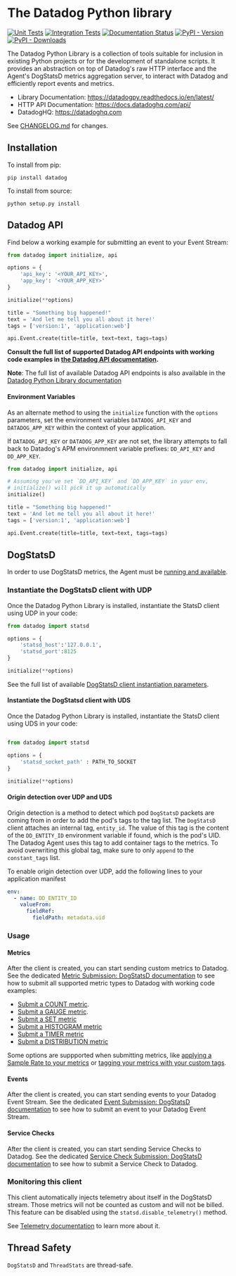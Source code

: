 # The Datadog Python library

[![Unit Tests](https://dev.azure.com/datadoghq/datadogpy/_apis/build/status/DataDog.datadogpy.unit?branchName=master)](https://dev.azure.com/datadoghq/datadogpy/_build/latest?definitionId=10&branchName=master)
[![Integration Tests](https://dev.azure.com/datadoghq/datadogpy/_apis/build/status/DataDog.datadogpy.integration?branchName=master)](https://dev.azure.com/datadoghq/datadogpy/_build/latest?definitionId=13&branchName=master)
[![Documentation Status](https://readthedocs.org/projects/datadogpy/badge/?version=latest)](https://readthedocs.org/projects/datadogpy/?badge=latest)
[![PyPI - Version](https://img.shields.io/pypi/v/datadog.svg)](https://pypi.org/project/datadog)
[![PyPI - Downloads](https://pepy.tech/badge/datadog)](https://pepy.tech/project/datadog)

The Datadog Python Library is a collection of tools suitable for inclusion in existing Python projects or for the development of standalone scripts. It provides an abstraction on top of Datadog's raw HTTP interface and the Agent's DogStatsD metrics aggregation server, to interact with Datadog and efficiently report events and metrics.

- Library Documentation: https://datadogpy.readthedocs.io/en/latest/
- HTTP API Documentation: https://docs.datadoghq.com/api/
- DatadogHQ: https://datadoghq.com

See [CHANGELOG.md](CHANGELOG.md) for changes.

## Installation

To install from pip:

    pip install datadog

To install from source:

    python setup.py install

## Datadog API

Find below a working example for submitting an event to your Event Stream:

```python
from datadog import initialize, api

options = {
    'api_key': '<YOUR_API_KEY>',
    'app_key': '<YOUR_APP_KEY>'
}

initialize(**options)

title = "Something big happened!"
text = 'And let me tell you all about it here!'
tags = ['version:1', 'application:web']

api.Event.create(title=title, text=text, tags=tags)
```

**Consult the full list of supported Datadog API endpoints with working code examples in [the Datadog API documentation](https://docs.datadoghq.com/api/?lang=python).**

**Note**: The full list of available Datadog API endpoints is also available in the [Datadog Python Library documentation](https://datadogpy.readthedocs.io/en/latest/)

#### Environment Variables

As an alternate method to using the `initialize` function with the `options` parameters, set the environment variables `DATADOG_API_KEY` and `DATADOG_APP_KEY` within the context of your application.

If `DATADOG_API_KEY` or `DATADOG_APP_KEY` are not set, the library attempts to fall back to Datadog's APM environmnent variable prefixes: `DD_API_KEY` and `DD_APP_KEY`.

```python
from datadog import initialize, api

# Assuming you've set `DD_API_KEY` and `DD_APP_KEY` in your env,
# initialize() will pick it up automatically
initialize()

title = "Something big happened!"
text = 'And let me tell you all about it here!'
tags = ['version:1', 'application:web']

api.Event.create(title=title, text=text, tags=tags)
```

## DogStatsD

In order to use DogStatsD metrics, the Agent must be [running and available](https://docs.datadoghq.com/developers/dogstatsd/?tab=python).

### Instantiate the DogStatsD client with UDP

Once the Datadog Python Library is installed, instantiate the StatsD client using UDP in your code:

```python
from datadog import statsd

options = {
    'statsd_host':'127.0.0.1',
    'statsd_port':8125
}

initialize(**options)
```

See the full list of available [DogStatsD client instantiation parameters](https://docs.datadoghq.com/developers/dogstatsd/?tab=python#client-instantiation-parameters).

#### Instantiate the DogStatsd client with UDS

Once the Datadog Python Library is installed, instantiate the StatsD client using UDS in your code:
```python

from datadog import statsd

options = {
    'statsd_socket_path' : PATH_TO_SOCKET
}

initialize(**options)
```

#### Origin detection over UDP and UDS

Origin detection is a method to detect which pod `DogStatsD` packets are coming from in order to add the pod's tags to the tag list.
The `DogStatsD` client attaches an internal tag, `entity_id`. The value of this tag is the content of the `DD_ENTITY_ID` environment variable if found, which is the pod's UID. The Datadog Agent uses this tag to add container tags to the metrics. To avoid overwriting this global tag, make sure to only `append` to the `constant_tags` list.

To enable origin detection over UDP, add the following lines to your application manifest
```yaml
env:
  - name: DD_ENTITY_ID
    valueFrom:
      fieldRef:
        fieldPath: metadata.uid
```

### Usage
#### Metrics

After the client is created, you can start sending custom metrics to Datadog. See the dedicated [Metric Submission: DogStatsD documentation](https://docs.datadoghq.com/developers/metrics/dogstatsd_metrics_submission/?tab=python) to see how to submit all supported metric types to Datadog with working code examples:

* [Submit a COUNT metric](https://docs.datadoghq.com/developers/metrics/dogstatsd_metrics_submission/?tab=python#count).
* [Submit a GAUGE metric](https://docs.datadoghq.com/developers/metrics/dogstatsd_metrics_submission/?tab=python#gauge).
* [Submit a SET metric](https://docs.datadoghq.com/developers/metrics/dogstatsd_metrics_submission/?tab=python#set)
* [Submit a HISTOGRAM metric](https://docs.datadoghq.com/developers/metrics/dogstatsd_metrics_submission/?tab=python#histogram)
* [Submit a TIMER metric](https://docs.datadoghq.com/developers/metrics/dogstatsd_metrics_submission/?tab=python#timer)
* [Submit a DISTRIBUTION metric](https://docs.datadoghq.com/developers/metrics/dogstatsd_metrics_submission/?tab=python#distribution)

Some options are suppported when submitting metrics, like [applying a Sample Rate to your metrics](https://docs.datadoghq.com/developers/metrics/dogstatsd_metrics_submission/?tab=python#metric-submission-options) or [tagging your metrics with your custom tags](https://docs.datadoghq.com/developers/metrics/dogstatsd_metrics_submission/?tab=python#metric-tagging).

#### Events

After the client is created, you can start sending events to your Datadog Event Stream. See the dedicated [Event Submission: DogStatsD documentation](https://docs.datadoghq.com/developers/events/dogstatsd/?tab=python) to see how to submit an event to your Datadog Event Stream.

#### Service Checks

After the client is created, you can start sending Service Checks to Datadog. See the dedicated [Service Check Submission: DogStatsD documentation](https://docs.datadoghq.com/developers/service_checks/dogstatsd_service_checks_submission/?tab=python) to see how to submit a Service Check to Datadog.

### Monitoring this client

This client automatically injects telemetry about itself in the DogStatsD stream.
Those metrics will not be counted as custom and will not be billed. This feature can be disabled using the `statsd.disable_telemetry()` method.

See [Telemetry documentation](https://docs.datadoghq.com/developers/dogstatsd/high_throughput/?tab=python#client-side-telemetry) to learn more about it.

## Thread Safety

`DogStatsD` and `ThreadStats` are thread-safe.

